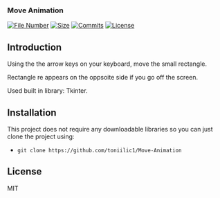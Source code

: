 ### Move Animation

[![File Number](https://img.shields.io/github/directory-file-count/toniilic1/Move-Animation "File Number")](https://github.com/toniilic1/Move-Animation)
[![Size](https://img.shields.io/github/repo-size/toniilic1/Move-Animation)](https://github.com/toniilic1/Move-Animation)
[![Commits](https://img.shields.io/github/commit-activity/m/toniilic1/Move-Animation)](https://github.com/toniilic1/Move-Animation/graphs/commit-activity)
[![License](https://img.shields.io/github/license/toniilic1/Move-Animation "License")](https://github.com/toniilic1/Move-Animation/blob/master/LICENSE.txt "License")

## Introduction
Using the the arrow keys on your keyboard, move the small rectangle.

Rectangle re appears on the oppsoite side if you go off the screen.

Used built in library: Tkinter.

## Installation
This project does not require any downloadable libraries so you can just clone the project using:
- ```git clone https://github.com/toniilic1/Move-Animation```

## License

MIT

